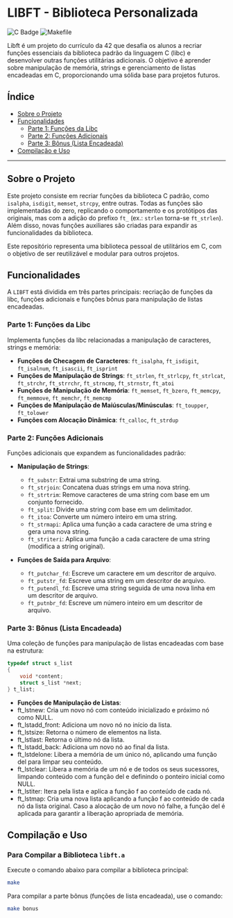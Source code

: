 # LIBFT - Biblioteca Personalizada

![C Badge](https://img.shields.io/badge/C-00599C?style=for-the-badge&logo=c&logoColor=white)
![Makefile](https://img.shields.io/badge/Makefile-000000?style=for-the-badge&logo=makefile&logoColor=white)


Libft é um projeto do currículo da 42 que desafia os alunos a recriar funções essenciais da biblioteca padrão da linguagem C (libc) e desenvolver outras funções utilitárias adicionais. O objetivo é aprender sobre manipulação de memória, strings e gerenciamento de listas encadeadas em C, proporcionando uma sólida base para projetos futuros.

## Índice

- [Sobre o Projeto](#sobre-o-projeto)
- [Funcionalidades](#funcionalidades)
  - [Parte 1: Funções da Libc](#parte-1-funções-da-libc)
  - [Parte 2: Funções Adicionais](#parte-2-funções-adicionais)
  - [Parte 3: Bônus (Lista Encadeada)](#parte-3-bônus-lista-encadeada)
- [Compilação e Uso](#compilação-e-uso)

---

## Sobre o Projeto

Este projeto consiste em recriar funções da biblioteca C padrão, como `isalpha`, `isdigit`, `memset`, `strcpy`, entre outras. Todas as funções são implementadas do zero, replicando o comportamento e os protótipos das originais, mas com a adição do prefixo `ft_` (ex.: `strlen` torna-se `ft_strlen`). Além disso, novas funções auxiliares são criadas para expandir as funcionalidades da biblioteca. 

Este repositório representa uma biblioteca pessoal de utilitários em C, com o objetivo de ser reutilizável e modular para outros projetos.

## Funcionalidades

A `LIBFT` está dividida em três partes principais: recriação de funções da libc, funções adicionais e funções bônus para manipulação de listas encadeadas.

### Parte 1: Funções da Libc

Implementa funções da libc relacionadas a manipulação de caracteres, strings e memória:

- **Funções de Checagem de Caracteres**: `ft_isalpha`, `ft_isdigit`, `ft_isalnum`, `ft_isascii`, `ft_isprint`
- **Funções de Manipulação de Strings**: `ft_strlen`, `ft_strlcpy`, `ft_strlcat`, `ft_strchr`, `ft_strrchr`, `ft_strncmp`, `ft_strnstr`, `ft_atoi`
- **Funções de Manipulação de Memória**: `ft_memset`, `ft_bzero`, `ft_memcpy`, `ft_memmove`, `ft_memchr`, `ft_memcmp`
- **Funções de Manipulação de Maiúsculas/Minúsculas**: `ft_toupper`, `ft_tolower`
- **Funções com Alocação Dinâmica**: `ft_calloc`, `ft_strdup`

### Parte 2: Funções Adicionais

Funções adicionais que expandem as funcionalidades padrão:

- **Manipulação de Strings**:
  - `ft_substr`: Extrai uma substring de uma string.
  - `ft_strjoin`: Concatena duas strings em uma nova string.
  - `ft_strtrim`: Remove caracteres de uma string com base em um conjunto fornecido.
  - `ft_split`: Divide uma string com base em um delimitador.
  - `ft_itoa`: Converte um número inteiro em uma string.
  - `ft_strmapi`: Aplica uma função a cada caractere de uma string e gera uma nova string.
  - `ft_striteri`: Aplica uma função a cada caractere de uma string (modifica a string original).
  
- **Funções de Saída para Arquivo**:
  - `ft_putchar_fd`: Escreve um caractere em um descritor de arquivo.
  - `ft_putstr_fd`: Escreve uma string em um descritor de arquivo.
  - `ft_putendl_fd`: Escreve uma string seguida de uma nova linha em um descritor de arquivo.
  - `ft_putnbr_fd`: Escreve um número inteiro em um descritor de arquivo.

### Parte 3: Bônus (Lista Encadeada)

Uma coleção de funções para manipulação de listas encadeadas com base na estrutura:

```c
typedef struct s_list
{
    void *content;
    struct s_list *next;
} t_list;
```
- **Funções de Manipulação de Listas**:
 - ft_lstnew: Cria um novo nó com conteúdo inicializado e próximo nó como NULL.
 - ft_lstadd_front: Adiciona um novo nó no início da lista.
 - ft_lstsize: Retorna o número de elementos na lista.
 - ft_lstlast: Retorna o último nó da lista.
 - ft_lstadd_back: Adiciona um novo nó ao final da lista.
 - ft_lstdelone: Libera a memória de um único nó, aplicando uma função del para limpar seu conteúdo.
 - ft_lstclear: Libera a memória de um nó e de todos os seus sucessores, limpando conteúdo com a função del e definindo o ponteiro inicial como NULL.
 - ft_lstiter: Itera pela lista e aplica a função f ao conteúdo de cada nó.
 - ft_lstmap: Cria uma nova lista aplicando a função f ao conteúdo de cada nó da lista original. Caso a alocação de um novo nó falhe, a função del é aplicada para garantir a liberação apropriada de memória.

## Compilação e Uso

### Para Compilar a Biblioteca `libft.a`

Execute o comando abaixo para compilar a biblioteca principal:

```bash
make
```

Para compilar a parte bônus (funções de lista encadeada), use o comando:

```bash
make bonus
```


